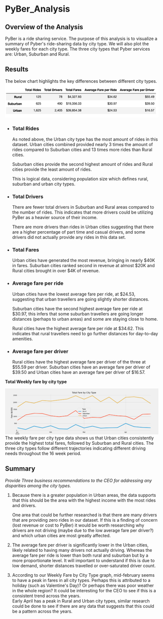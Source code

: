 # PyBer_Analysis

## Overview of the Analysis
PyBer is a ride sharing service. The purpose of this analysis is to visualize a summary of Pyber's ride-sharing data by city type. We will also plot the weekly fares for each city type. The three city types that Pyber services are: Urban, Suburban and Rural.

## Results

The below chart highlights the key differences between different city types.
<img src = "analysis/deliverable1.png"></img>


- ### Total Rides ###

    As noted above, the Urban city type has the most amount of rides in this dataset. Urban cities combined provided nearly 3 times the amount of rides compared to Suburban cities and 13 times more rides than Rural cities.

    Suburban cities provide the second highest amount of rides and Rural cities provide the least amount of rides.

    This is logical data, considering population size which defines rural, suburban and urban city types.

- ### Total Drivers ###
    
    There are fewer total drivers in Suburban and Rural areas compared to the number of rides. This indicates that more drivers could be utilizing PyBer as a heavier source of their income.

    There are more drivers than rides in Urban cities suggesting that there are a higher percentage of part time and casual drivers, and some drivers did not actually provide any rides in this data set.

- ### Total Fares ###
    Urban cities have generated the most revenue, bringing in nearly $40K in fares. Suburban cities ranked second in revenue at almost $20K and Rural cities brought in over $4K of revenue.

- ### Average fare per ride ###

    Urban cities have the lowest average fare per ride, at $24.53, suggesting that urban travellers are going slightly shorter distances. 

    Suburban cities have the second highest average fare per ride at $30.97, this infers that some suburban travellers are going longer distances (perhaps to urban areas) and some are staying close to home.

    Rural cities have the highest average fare per ride at $34.62. This indicates that rural travellers need to go further distances for day-to-day amenities.

- ### Average fare per driver ###
    Rural cities have the highest average fare per driver of the three at $55.59 per driver. 
    Suburban cities have an average fare per driver of $39.50 and Urban cities have an average fare per driver of $16.57.
    


**Total Weekly fare by city type**

<img src = "analysis/PyBer_fare_summary.png"></img>
    The weekly fare per city type data shows us that Urban cities consistently provide the highest total fares, followed by Suburban and Rural cities. The three city types follow different trajectories indicating different driving needs throughout the 16 week period.


## Summary
*Provide Three business recommendations to the CEO for addressing any disparities among the city types.*
1. Because there is a greater population in Urban areas, the data supports that this should be the area with the highest income with the most rides and drivers. 

    One area that could be further researched is that there are many drivers that are providing zero rides in our dataset. If this is a finding of concern (lost revenue or cost to PyBer) it would be worth researching why drivers are not driving (maybe due to the low average fare per driver?) and which urban cities are most greatly affected. 

2.  The average fare per driver is significantly lower in the Urban cities, likely related to having many drivers not actually driving. Whereas the average fare per ride is lower than both rural and suburban but by a more proportionate level. It will important to understand if this is due to low demand, shorter distances travelled or over-saturated driver count.  

3.  According to our Weekly Fare by City Type graph, mid-february seems to have a peak in fares in all city types. Perhaps this is attributed to a holiday (such as Valentine's Day)? Or perhaps there was poor weather in the whole region? It could be interesting for the CEO to see if this is a consistent trend across the years.          
    Early April has a peak in Rural and Urban city types, similar research could be done to see if there are any data that suggests that this could be a pattern across the years.

